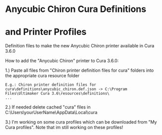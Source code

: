 # Anycubic Chiron Cura Definitions 
# and Printer Profiles 

Definition files to make the new Anycubic Chiron printer available in Cura 3.6.0 

How to add the "Anycubic Chiron" printer to Cura 3.6.0:  

1.) Paste all files from "Chiron printer definition files for cura" folders into the appropriate cura resource folder 

    E.g.: Chiron printer definition files for cura\definitions\anycubic_chiron.def.json -> C:\Program Files\Ultimaker Cura 3.6\resources\definitions\
    ... 
    
2.) If needed delete cached "cura" files in C:\Users\yourUserName\AppData\Local\cura 

3.) I'm working on some cura profiles which can be downloaded from "My Cura profiles". 
    Note that im still working on these profiles!
